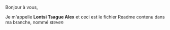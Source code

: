 Bonjour à vous,

   Je m'appelle **Lontsi Tsague Alex** et ceci est le fichier Readme contenu dans ma branche, nommé *steven*